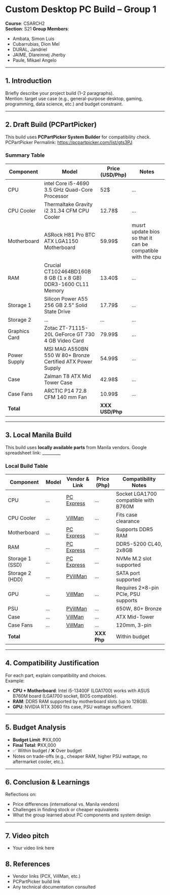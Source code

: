# Custom Desktop PC Build – Group 1

**Course**: CSARCH2  
**Section**: S21 
**Group Members**:  
- Ambata, Simon Luis
- Cubarrubias, Dion Mel
- DURAL, Jandriel 
- JAIME, Dlareinnej Jherby
- Paule, Mikael Angelo

---

## 1. Introduction
Briefly describe your project build (1–2 paragraphs).  
Mention: target use case (e.g., general-purpose desktop, gaming, programming, data science, etc.) and budget constraint.

---

## 2. Draft Build (PCPartPicker)
This build uses **PCPartPicker System Builder** for compatibility check. 
PCPartPicker Permalink: https://pcpartpicker.com/list/gts3PJ

### Summary Table 
| Component       | Model | Price (USD/Php) | Notes |
|-----------------|-------|-----------------|-------|
| CPU             | intel Core i5-4690 3.5 GHz Quad-Core Processor   | 52$             | ...   |
| CPU Cooler      | Thermaltake Gravity i2 31.34 CFM CPU Cooler   | 12.78$             | ...   |
| Motherboard     | ASRock H81 Pro BTC ATX LGA1150 Motherboard   | 59.99$             | musrt update bios so that it can be compatible with the cpu  |
| RAM             | Crucial CT102464BD160B 8 GB (1 x 8 GB) DDR3-1600 CL11 Memory   | 13.40$             | ...   |
| Storage 1       | Silicon Power A55 256 GB 2.5" Solid State Drive| 17.79$            | ...   |
| Storage 2       | ...   | ...             | ...   |
| Graphics Card   | Zotac ZT-71115-20L GeForce GT 730 4 GB Video Card   | 79.99$            | ...   |
| Power Supply    | MSI MAG A550BN 550 W 80+ Bronze Certified ATX Power Supply   | 54.99$             | ...   |
| Case            | Zalman T8 ATX Mid Tower Case   | 42.98$             | ...   |
| Case Fans       | ARCTIC P14 72.8 CFM 140 mm Fan  | 10.99$             | ...   |
| **Total**       |       | **XXX USD/Php**     |       |

---

## 3. Local Manila Build
This build uses **locally available parts** from Manila vendors.
Google spreadsheet link: _________  

### Local Build Table
| Component       | Model | Vendor & Link      | Price (Php) | Compatibility Notes                  |
|-----------------|-------|--------------------|-------------|--------------------------------------|
| CPU             | ...   | [PC Express](link) | ...         | Socket LGA1700 compatible with B760M |
| CPU Cooler      | ...   | [VillMan](link)    | ...         | Fits case clearance                  |
| Motherboard     | ...   | [PC Express](link) | ...         | Supports DDR5 RAM                    |
| RAM             | ...   | [PC Express](link) | ...         | DDR5-5200 CL40, 2x8GB                |
| Storage 1 (SSD) | ...   | [PC Express](link) | ...         | NVMe M.2 slot supported              |
| Storage 2 (HDD) | ...   | [PVillMan](link)   | ...         | SATA port supported                  |
| GPU             | ...   | [VillMan](link)    | ...         | Requires 2×8-pin PCIe, PSU supports  |
| PSU             | ...   | [PVillMan](link)   | ...         | 650W, 80+ Bronze                     |
| Case            | ...   | [VillMan](link)    | ...         | ATX Mid-Tower                        |
| Case Fans       | ...   | [VillMan](link)    | ...         | 120mm, 3-pin                         |
| **Total**       |       |                    | **XXX Php** | Within budget                        |

---

## 4. Compatibility Justification
For each part, explain compatibility and choices.  
Example:  
- **CPU + Motherboard**: Intel i5-13400F (LGA1700) works with ASUS B760M board (LGA1700 socket, BIOS compatible).  
- **RAM**: DDR5 RAM supported by motherboard slots (up to 128GB).  
- **GPU**: NVIDIA RTX 3060 fits case, PSU wattage sufficient.  

---

## 5. Budget Analysis
- **Budget Limit**: ₱XX,000  
- **Final Total**: ₱XX,000  
- ✅ Within budget / ❌ Over budget  
- Notes on trade-offs (e.g., cheaper RAM, higher PSU wattage, no aftermarket cooler, etc.).

---

## 6. Conclusion & Learnings
Reflections on:  
- Price differences (international vs. Manila vendors)  
- Challenges in finding stock or cheaper equivalents  
- What the group learned about PC components and system design  

---
## 7. Video pitch
- Your video link here  

## 8. References
- Vendor links (PCX, VillMan, etc.)  
- PCPartPicker build link  
- Any technical documentation consulted  





